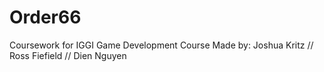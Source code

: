 # Order66
Coursework for IGGI Game Development Course  Made by:  Joshua Kritz // Ross Fiefield // Dien Nguyen 
